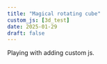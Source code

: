 ```yaml
---
title: "Magical rotating cube"
custom_js: [3d_test]
date: 2025-01-29
draft: false
---
```


Playing with adding custom js.
